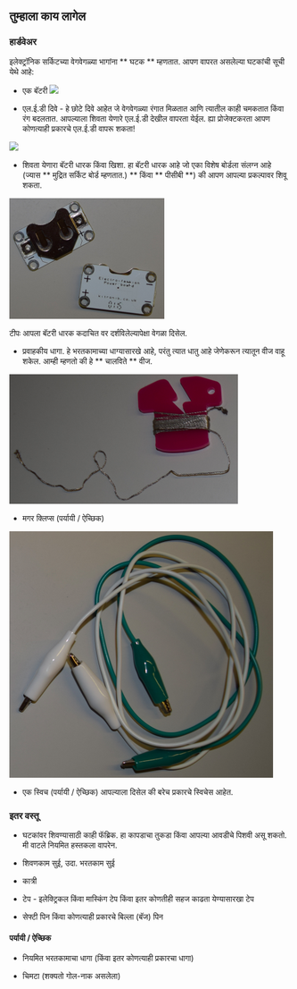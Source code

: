 ## तुम्हाला काय लागेल

### हार्डवेअर

इलेक्ट्रॉनिक सर्किटच्या वेगवेगळ्या भागांना ** घटक ** म्हणतात. आपण वापरत असलेल्या घटकांची सूची येथे आहे:

+ एक बॅटरी ![](images/batteries.png)

+ एल.ई.डी दिवे -  हे छोटे दिवे आहेत जे वेगवेगळ्या रंगात मिळतात आणि त्यातील काही चमकतात किंवा रंग बदलतात. आपल्याला शिवता येणारे एल.ई.डी देखील वापरता येईल. ह्या प्रोजेक्टकरता आपण कोणत्याही प्रकारचे एल.ई.डी वापरू शकता!

![](images/LEDs_mix.png)

+ शिवता येणारा बॅटरी धारक किंवा खिशा. हा बॅटरी धारक आहे जो एका विशेष बोर्डला संलग्न आहे (ज्यास ** मुद्रित सर्किट बोर्ड म्हणतात.) ** किंवा ** पीसीबी **) की आपण आपल्या प्रकल्पावर शिवू शकता.

![](images/battery_holders.png)

टीपः आपला बॅटरी धारक कदाचित वर दर्शविलेल्यापेक्षा वेगळा दिसेल.

+ प्रवाहकीय धागा. हे भरतकामाच्या धाग्यासारखे आहे, परंतु त्यात धातु आहे जेणेकरून त्यातून वीज वाहू शकेल. आम्ही म्हणतो की हे ** चालविते ** वीज.

![](images/thread.png)

+ मगर क्लिप्स (पर्यायी / ऐच्छिक)

![](images/crocs.png)

+ एक स्विच (पर्यायी / ऐच्छिक) आपल्याला दिसेल की बरेच प्रकारचे स्विचेस आहेत.

### इतर वस्तू

+ घटकांवर शिवण्यासाठी काही फॅब्रिक. हा कापडाचा तुकडा किंवा आपल्या आवडीचे पिशवी असू शकतो. मी वाटले नियमित हस्तकला वापरेन.

+ शिवणकाम सुई, उदा. भरतकाम सुई

+ कात्री

+ टेप - इलेक्ट्रिकल किंवा मास्किंग टेप किंवा इतर कोणतीही सहज काढता येण्यासारखा टेप

+ सेफ्टी पिन किंवा कोणत्याही प्रकारचे बिल्ला (बॅज) पिन

#### पर्यायी / ऐच्छिक

+ नियमित भरतकामाचा धागा (किंवा इतर कोणत्याही प्रकारचा धागा)

+ चिमटा (शक्यतो गोल-नाक असलेला)
 
